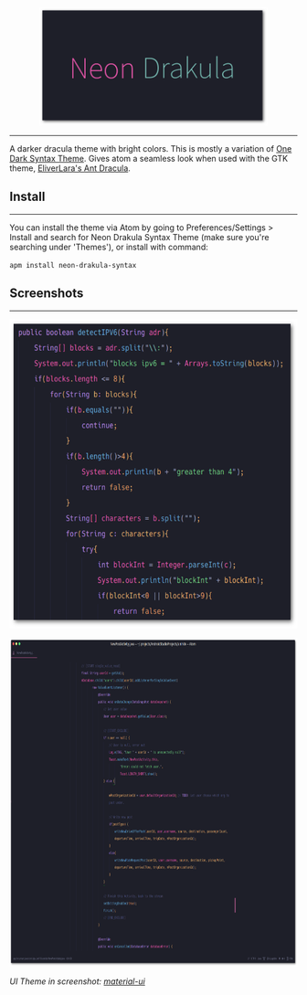 <p align="center">
  <img width="400" height="207" src="https://github.com/akshat46/neon-drakula-syntax/blob/master/images/neon-drakula.png?raw=true">
</p>

---

A darker dracula theme with bright colors. This is mostly a variation of [One Dark Syntax Theme](https://github.com/atom/one-dark-syntax). Gives atom a seamless look when used with the GTK theme, [EliverLara's Ant Dracula](https://github.com/EliverLara/Ant-Dracula).

## Install
---
You can install the theme via Atom by going to Preferences/Settings > Install and search for Neon Drakula Syntax Theme (make sure you're searching under 'Themes'), or install with command:

`apm install neon-drakula-syntax`

## Screenshots
---
<p align="center">
  <img width="600" height="541" src="https://github.com/akshat46/neon-drakula-syntax/blob/master/images/screenshot2.png?raw=true">
</p>

<p align="center">
  <img width="800" height="576" src="https://github.com/akshat46/neon-drakula-syntax/blob/master/images/screenshot.png?raw=true">
</p>

_UI Theme in screenshot: [material-ui](https://github.com/atom-material/atom-material-ui)_
